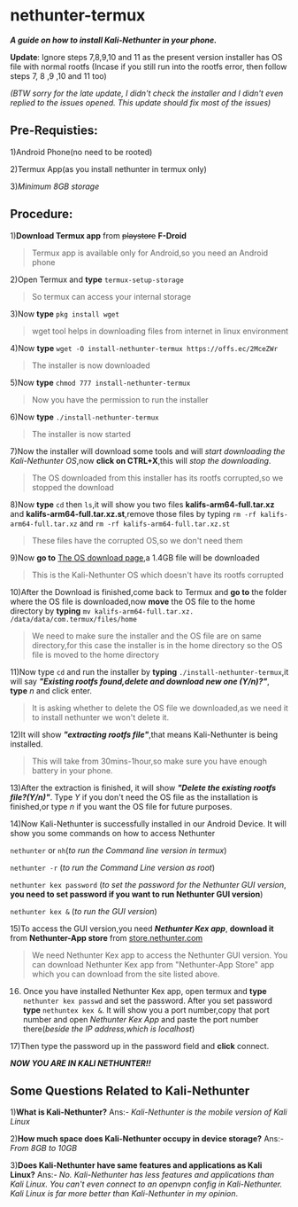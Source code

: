 # nethunter-termux
***A guide on how to install Kali-Nethunter in your phone.***

**Update**: Ignore steps 7,8,9,10 and 11 as the present version installer has OS file with normal rootfs (Incase if you still run into the rootfs error, then follow steps 7, 8 ,9 ,10 and 11 too)

_(BTW sorry for the late update, I didn't check the installer and I didn't even replied to the issues opened. This update should fix most of the issues)_

## Pre-Requisties:

1)Android Phone(no need to be rooted)

2)Termux App(as you install nethunter in termux only)

3)_Minimum 8GB storage_

## Procedure:

1)**Download Termux app** from ~~playstore~~ **F-Droid**
>Termux app is available only for Android,so you need an Android phone

2)Open Termux and **type** `termux-setup-storage`
> So termux can access your internal storage

3)Now **type** `pkg install wget`
>wget tool helps in downloading files from internet in linux environment

4)Now **type** `wget -O install-nethunter-termux https://offs.ec/2MceZWr`
>The installer is now downloaded

5)Now **type** `chmod 777 install-nethunter-termux`
>Now you have the permission to run the installer

6)Now **type** `./install-nethunter-termux`
>The installer is now started 

7)Now the installer will download some tools and will *start downloading the Kali-Nethunter OS*,now **click on CTRL+X**,this will _stop the downloading_.
>The OS downloaded from this installer has its rootfs corrupted,so we stopped the download

8)Now **type** `cd` then `ls`,it will show you two files **kalifs-arm64-full.tar.xz** and **kalifs-arm64-full.tar.xz.st**,remove those files by typing `rm -rf kalifs-arm64-full.tar.xz` and `rm -rf kalifs-arm64-full.tar.xz.st`
>These files have the corrupted OS,so we don't need them

9)Now **go to** [The OS download page](https://images.kali.org/nethunter/kalifs-arm64-full.tar.xz),a 1.4GB file will be downloaded
>This is the Kali-Nethunter OS which doesn't have its rootfs corrupted

10)After the Download is finished,come back to Termux and **go to** the folder where the OS file is downloaded,now **move** the OS file to the home directory by **typing** `mv kalifs-arm64-full.tar.xz. /data/data/com.termux/files/home`
>We need to make sure the installer and the OS file are on same directory,for this case the installer is in the home directory so the OS file is moved to the home directory

11)Now type `cd` and run the installer by **typing** `./install-nethunter-termux`,it will say ***"Existing rootfs found,delete and download new one (Y/n)?"***, **type** _n_ and click enter.
>It is asking whether to delete the OS file we downloaded,as we need it to install nethunter we won't delete it.

12)It will show ***"extracting rootfs file"***,that means Kali-Nethunter is being installed.
>This will take from 30mins-1hour,so make sure you have enough battery in your phone.

13)After the extraction is finished, it will show ***"Delete the existing rootfs file?(Y/n)"***. Type _Y_ if you don't need the OS file as the installation is finished,or type _n_ if you want the OS file for future purposes.

14)Now Kali-Nethunter is successfully installed in our Android Device. It will show you some commands on how to access Nethunter

`nethunter` or `nh`(_to run the Command line version in termux_)

`nethunter -r` (_to run the Command Line version as root_)

`nethunter kex password` (_to set the password for the Nethunter GUI version_, **you need to set password if you want to run Nethunter GUI version**)

`nethunter kex &` (_to run the GUI version_)

15)To access the GUI version,you need ***Nethunter Kex app***, **download it** from **Nethunter-App store** from [store.nethunter.com](store.nethunter.com)
>We need Nethunter Kex app to access the Nethunter GUI version. You can download Nethunter Kex app from "Nethunter-App Store" app which you can download from the site listed above.

16) Once you have installed Nethunter Kex app, open termux and **type** `nethunter kex passwd` and set the password. After you set password **type** `nethuntex kex &`. It will show you a port number,copy that port number and open _Nethunter Kex App_ and paste the port number there(_beside the IP address,which is localhost_)

17)Then type the password up in the password field and **click** connect.

***NOW YOU ARE IN KALI NETHUNTER!!***


## Some Questions Related to Kali-Nethunter

1)**What is Kali-Nethunter?**
Ans:- _Kali-Nethunter is the mobile version of Kali Linux_

2)**How much space does Kali-Nethunter occupy in device storage?**
Ans:- _From 8GB to 10GB_

3)**Does Kali-Nethunter have same features and applications as Kali Linux?**
Ans:- _No. Kali-Nethunter has less features and applications than Kali Linux. You can't even connect to an openvpn config in Kali-Nethunter. Kali Linux is far more better than Kali-Nethunter in my opinion_.



